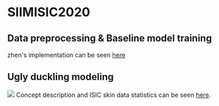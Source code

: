 # SIIMISIC2020
## Data preprocessing & Baseline model training
zhen's implementation can be seen [here](https://github.com/zyimia/SIIMISIC2020/tree/master/Zhen)
## Ugly duckling modeling
![](https://github.com/zyimia/SIIMISIC2020/blob/master/Zhen/ugly_duckling/ugly_duckling_sign/ugly_duckling_sign.png)
Concept description and ISIC skin data statistics can be seen [here](https://github.com/zyimia/SIIMISIC2020/blob/master/Zhen/ugly_duckling/ugly_duckling_sign/ugly_duckling.pdf).
